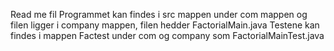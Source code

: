 Read me fil
Programmet kan findes i src mappen under com mappen og filen ligger i company mappen, filen hedder FactorialMain.java
Testene kan findes i mappen Factest under com og company som FactorialMainTest.java
